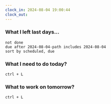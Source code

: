 ```yaml
---
clock_in: 2024-08-04 19:00:44
clock_out: 
---
```

### What I left last days...
```tasks
not done
due after 2024-08-04-path includes 2024-08-04
sort by scheduled, due
```

### What I need to do today?
`ctrl + L`

### What to work on tomorrow?
`ctrl + L`
